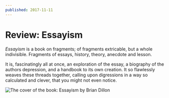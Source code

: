 ```yaml
---
published: 2017-11-11
---
```


# Review: Essayism

*Essayism* is a book on fragments; of fragments extricable, but a whole
indivisible. Fragments of essays, history, theory, anecdote and lesson.

It is, fascinatingly all at once, an exploration of the essay, a biography of
the authors depression, and a handbook to its own creation. It so flawlessly
weaves these threads together, calling upon digressions in a way so calculated
and clever, that you might not even notice.

![The cover of the book: Essayism by Brian Dillon](/img/review-essayism.jpeg)

